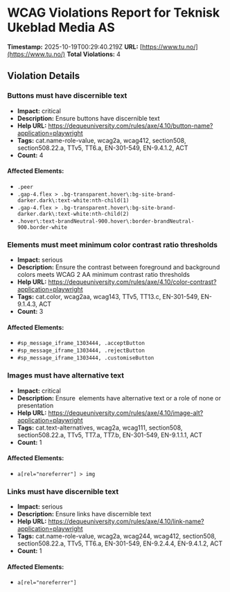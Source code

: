 # WCAG Violations Report for Teknisk Ukeblad Media AS

**Timestamp:** 2025-10-19T00:29:40.219Z
**URL:** [https://www.tu.no/](https://www.tu.no/)
**Total Violations:** 4

## Violation Details

### Buttons must have discernible text

- **Impact:** critical
- **Description:** Ensure buttons have discernible text
- **Help URL:** https://dequeuniversity.com/rules/axe/4.10/button-name?application=playwright
- **Tags:** cat.name-role-value, wcag2a, wcag412, section508, section508.22.a, TTv5, TT6.a, EN-301-549, EN-9.4.1.2, ACT
- **Count:** 4

#### Affected Elements:

- `.peer`
- `.gap-4.flex > .bg-transparent.hover\:bg-site-brand-darker.dark\:text-white:nth-child(1)`
- `.gap-4.flex > .bg-transparent.hover\:bg-site-brand-darker.dark\:text-white:nth-child(2)`
- `.hover\:text-brandNeutral-900.hover\:border-brandNeutral-900.border-white`

### Elements must meet minimum color contrast ratio thresholds

- **Impact:** serious
- **Description:** Ensure the contrast between foreground and background colors meets WCAG 2 AA minimum contrast ratio thresholds
- **Help URL:** https://dequeuniversity.com/rules/axe/4.10/color-contrast?application=playwright
- **Tags:** cat.color, wcag2aa, wcag143, TTv5, TT13.c, EN-301-549, EN-9.1.4.3, ACT
- **Count:** 3

#### Affected Elements:

- `#sp_message_iframe_1303444, .acceptButton`
- `#sp_message_iframe_1303444, .rejectButton`
- `#sp_message_iframe_1303444, .customiseButton`

### Images must have alternative text

- **Impact:** critical
- **Description:** Ensure <img> elements have alternative text or a role of none or presentation
- **Help URL:** https://dequeuniversity.com/rules/axe/4.10/image-alt?application=playwright
- **Tags:** cat.text-alternatives, wcag2a, wcag111, section508, section508.22.a, TTv5, TT7.a, TT7.b, EN-301-549, EN-9.1.1.1, ACT
- **Count:** 1

#### Affected Elements:

- `a[rel="noreferrer"] > img`

### Links must have discernible text

- **Impact:** serious
- **Description:** Ensure links have discernible text
- **Help URL:** https://dequeuniversity.com/rules/axe/4.10/link-name?application=playwright
- **Tags:** cat.name-role-value, wcag2a, wcag244, wcag412, section508, section508.22.a, TTv5, TT6.a, EN-301-549, EN-9.2.4.4, EN-9.4.1.2, ACT
- **Count:** 1

#### Affected Elements:

- `a[rel="noreferrer"]`

